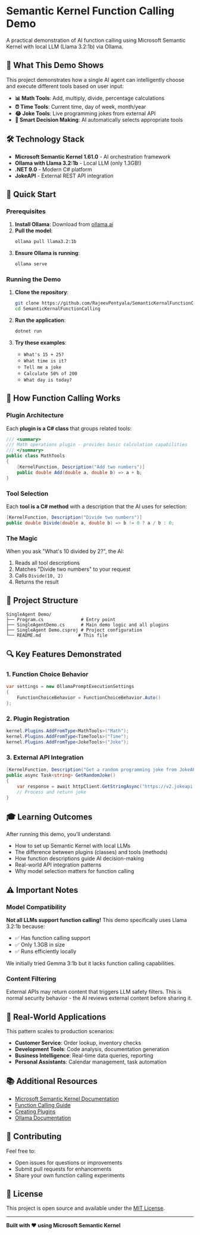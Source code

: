 # Semantic Kernel Function Calling Demo

A practical demonstration of AI function calling using Microsoft Semantic Kernel with local LLM (Llama 3.2:1b) via Ollama.

## 🎯 What This Demo Shows

This project demonstrates how a single AI agent can intelligently choose and execute different tools based on user input:

- **📊 Math Tools**: Add, multiply, divide, percentage calculations
- **⏰ Time Tools**: Current time, day of week, month/year
- **😂 Joke Tools**: Live programming jokes from external API
- **🤖 Smart Decision Making**: AI automatically selects appropriate tools

## 🛠️ Technology Stack

- **Microsoft Semantic Kernel 1.61.0** - AI orchestration framework
- **Ollama with Llama 3.2:1b** - Local LLM (only 1.3GB!)
- **.NET 9.0** - Modern C# platform
- **JokeAPI** - External REST API integration

## 🚀 Quick Start

### Prerequisites

1. **Install Ollama**: Download from [ollama.ai](https://ollama.ai)
2. **Pull the model**: 
   ```bash
   ollama pull llama3.2:1b
   ```
3. **Ensure Ollama is running**: 
   ```bash
   ollama serve
   ```

### Running the Demo

1. **Clone the repository**:
   ```bash
   git clone https://github.com/RajeevPentyala/SemanticKernalFunctionCalling.git
   cd SemanticKernalFunctionCalling
   ```

2. **Run the application**:
   ```bash
   dotnet run
   ```

3. **Try these examples**:
   - `What's 15 + 25?`
   - `What time is it?`
   - `Tell me a joke`
   - `Calculate 50% of 200`
   - `What day is today?`

## 🔧 How Function Calling Works

### Plugin Architecture
Each **plugin is a C# class** that groups related tools:
```csharp
/// <summary>
/// Math operations plugin - provides basic calculation capabilities
/// </summary>
public class MathTools
{
    [KernelFunction, Description("Add two numbers")]
    public double Add(double a, double b) => a + b;
}
```

### Tool Selection
Each **tool is a C# method** with a description that the AI uses for selection:
```csharp
[KernelFunction, Description("Divide two numbers")]
public double Divide(double a, double b) => b != 0 ? a / b : 0;
```

### The Magic
When you ask "What's 10 divided by 2?", the AI:
1. Reads all tool descriptions
2. Matches "Divide two numbers" to your request
3. Calls `Divide(10, 2)`
4. Returns the result

## 🧩 Project Structure

```
SingleAgent Demo/
├── Program.cs              # Entry point
├── SingleAgentDemo.cs      # Main demo logic and all plugins
├── SingleAgent Demo.csproj # Project configuration
└── README.md              # This file
```

## 🔍 Key Features Demonstrated

### 1. **Function Choice Behavior**
```csharp
var settings = new OllamaPromptExecutionSettings
{
    FunctionChoiceBehavior = FunctionChoiceBehavior.Auto()
};
```

### 2. **Plugin Registration**
```csharp
kernel.Plugins.AddFromType<MathTools>("Math");
kernel.Plugins.AddFromType<TimeTools>("Time");
kernel.Plugins.AddFromType<JokeTools>("Joke");
```

### 3. **External API Integration**
```csharp
[KernelFunction, Description("Get a random programming joke from JokeAPI")]
public async Task<string> GetRandomJoke()
{
    var response = await httpClient.GetStringAsync("https://v2.jokeapi.dev/joke/Programming?type=single");
    // Process and return joke
}
```

## 🎓 Learning Outcomes

After running this demo, you'll understand:

- How to set up Semantic Kernel with local LLMs
- The difference between plugins (classes) and tools (methods)
- How function descriptions guide AI decision-making
- Real-world API integration patterns
- Why model selection matters for function calling

## ⚠️ Important Notes

### Model Compatibility
**Not all LLMs support function calling!** This demo specifically uses Llama 3.2:1b because:
- ✅ Has function calling support
- ✅ Only 1.3GB in size
- ✅ Runs efficiently locally

We initially tried Gemma 3:1b but it lacks function calling capabilities.

### Content Filtering
External APIs may return content that triggers LLM safety filters. This is normal security behavior - the AI reviews external content before sharing it.

## 🌟 Real-World Applications

This pattern scales to production scenarios:
- **Customer Service**: Order lookup, inventory checks
- **Development Tools**: Code analysis, documentation generation
- **Business Intelligence**: Real-time data queries, reporting
- **Personal Assistants**: Calendar management, task automation

## 📚 Additional Resources

- [Microsoft Semantic Kernel Documentation](https://learn.microsoft.com/en-us/semantic-kernel/)
- [Function Calling Guide](https://learn.microsoft.com/en-us/semantic-kernel/concepts/function-calling/)
- [Creating Plugins](https://learn.microsoft.com/en-us/semantic-kernel/concepts/plugins/)
- [Ollama Documentation](https://ollama.ai)

## 🤝 Contributing

Feel free to:
- Open issues for questions or improvements
- Submit pull requests for enhancements
- Share your own function calling experiments

## 📄 License

This project is open source and available under the [MIT License](LICENSE).

---

**Built with ❤️ using Microsoft Semantic Kernel**
